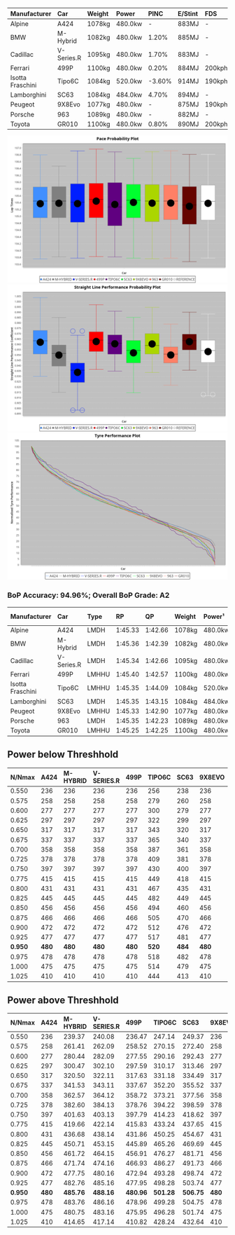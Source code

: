| Manufacturer     | Car        | Weight | Power   | PINC    | E/Stint | FDS     |
|:-|:-|:-|:-|:-|:-|:-|
| Alpine           | A424       | 1078kg | 480.0kw |    -    | 883MJ   |    -    |
| BMW              | M-Hybrid   | 1082kg | 480.0kw | 1.20%   | 885MJ   |    -    |
| Cadillac         | V-Series.R | 1095kg | 480.0kw | 1.70%   | 883MJ   |    -    |
| Ferrari          | 499P       | 1100kg | 480.0kw | 0.20%   | 884MJ   | 200kph  |
| Isotta Fraschini | Tipo6C     | 1084kg | 520.0kw | -3.60%  | 914MJ   | 190kph  |
| Lamborghini      | SC63       | 1084kg | 484.0kw | 4.70%   | 894MJ   |    -    |
| Peugeot          | 9X8Evo     | 1077kg | 480.0kw |    -    | 875MJ   | 190kph  |
| Porsche          | 963        | 1089kg | 480.0kw |    -    | 882MJ   |    -    |
| Toyota           | GR010      | 1100kg | 480.0kw | 0.80%   | 890MJ   | 200kph  |

![PACECHART](./IMG/AUTO.png)
![STRAIGHTLINEPERFORMANCECHART](./IMG/AUTO_sp.png)
![TYREPERFORMANCECHART](./IMG/AUTO_tw.png)

### BoP Accuracy: 94.96%; Overall BoP Grade: A2
| Manufacturer     | Car        | Type  | RP      | QP      | Weight | Power¹  | Threshhold | PINC    | Power²   | E/Stint | AVG Vmax  | FDS     | RDLC | L/Stint | BOP-Grade | Model Accuracy | Model Points | Match%  | SimDiff |
|:-|:-|:-|:-|:-|:-|:-|:-|:-|:-|:-|:-|:-|:-|:-|:-|:-|:-|:-|:-|
| Alpine           | A424       | LMDH  | 1:45.33 | 1:42.66 | 1078kg | 480.0kw | 250.0kph   |    -    | 480.00kw |  883MJ  | 287.50kph |    -    | 0.98 | 33      | ~A1       | 100.00%        | 946          | 98.05%  | ±0.18s  |
| BMW              | M-Hybrid   | LMDH  | 1:45.36 | 1:42.39 | 1082kg | 480.0kw | 250.0kph   | 1.20%   | 485.80kw |  885MJ  | 285.95kph |    -    | 0.98 | 33      | -A2       | 100.00%        | 1998         | 91.69%  | ±0.30s  |
| Cadillac         | V-Series.R | LMDH  | 1:45.34 | 1:42.66 | 1095kg | 480.0kw | 250.0kph   | 1.70%   | 488.20kw |  883MJ  | 282.88kph |    -    | 0.97 | 33      | ~A1       | 98.11%         | 3991         | 95.81%  | ±0.66s  |
| Ferrari          | 499P       | LMHHU | 1:45.40 | 1:42.57 | 1100kg | 480.0kw | 250.0kph   | 0.20%   | 481.00kw |  884MJ  | 286.63kph | 200kph  | 0.99 | 33      | ~A1       | 98.72%         | 4180         | 97.28%  | ±0.15s  |
| Isotta Fraschini | Tipo6C     | LMHHU | 1:45.35 | 1:44.09 | 1084kg | 520.0kw | 250.0kph   | -3.60%  | 501.30kw |  914MJ  | 289.79kph | 190kph  | 1.02 | 33      | +C1       | 97.73%         | 129          | 77.05%  | ±0.60s  |
| Lamborghini      | SC63       | LMDH  | 1:45.35 | 1:43.15 | 1084kg | 484.0kw | 250.0kph   | 4.70%   | 506.70kw |  894MJ  | 287.94kph |    -    | 1.01 | 33      | ~A1       | 100.00%        | 784          | 97.29%  | ±0.32s  |
| Peugeot          | 9X8Evo     | LMHHU | 1:45.33 | 1:42.90 | 1077kg | 480.0kw | 250.0kph   |    -    | 480.00kw |  875MJ  | 287.31kph | 190kph  | 0.98 | 33      | ~A1       | 100.00%        | 636          | 99.82%  | #       |
| Porsche          | 963        | LMDH  | 1:45.35 | 1:42.23 | 1089kg | 480.0kw | 250.0kph   |    -    | 480.00kw |  882MJ  | 285.19kph |    -    | 0.97 | 33      | ~A1       | 99.91%         | 11713        | 100.00% | ±0.26s  |
| Toyota           | GR010      | LMHHU | 1:45.25 | 1:42.25 | 1100kg | 480.0kw | 250.0kph   | 0.80%   | 483.80kw |  890MJ  | 286.73kph | 200kph  | 0.99 | 33      | ~A1       | 99.90%         | 3123         | 97.63%  | ±0.32s  |

## Power below Threshhold
| N/Nmax    | A424    | M-HYBRID | V-SERIES.R | 499P    | TIPO6C  | SC63    | 9X8EVO  | 963     | GR010   |
|:-|:-|:-|:-|:-|:-|:-|:-|:-|:-|
|  0.550    |  236    |  236     |  236       |  236    |  256    |  238    |  236    |  236    |  236    |
|  0.575    |  258    |  258     |  258       |  258    |  279    |  260    |  258    |  258    |  258    |
|  0.600    |  277    |  277     |  277       |  277    |  300    |  279    |  277    |  277    |  277    |
|  0.625    |  297    |  297     |  297       |  297    |  322    |  299    |  297    |  297    |  297    |
|  0.650    |  317    |  317     |  317       |  317    |  343    |  320    |  317    |  317    |  317    |
|  0.675    |  337    |  337     |  337       |  337    |  365    |  340    |  337    |  337    |  337    |
|  0.700    |  358    |  358     |  358       |  358    |  387    |  361    |  358    |  358    |  358    |
|  0.725    |  378    |  378     |  378       |  378    |  409    |  381    |  378    |  378    |  378    |
|  0.750    |  397    |  397     |  397       |  397    |  430    |  400    |  397    |  397    |  397    |
|  0.775    |  415    |  415     |  415       |  415    |  449    |  418    |  415    |  415    |  415    |
|  0.800    |  431    |  431     |  431       |  431    |  467    |  435    |  431    |  431    |  431    |
|  0.825    |  445    |  445     |  445       |  445    |  482    |  449    |  445    |  445    |  445    |
|  0.850    |  456    |  456     |  456       |  456    |  494    |  460    |  456    |  456    |  456    |
|  0.875    |  466    |  466     |  466       |  466    |  505    |  470    |  466    |  466    |  466    |
|  0.900    |  472    |  472     |  472       |  472    |  512    |  476    |  472    |  472    |  472    |
|  0.925    |  477    |  477     |  477       |  477    |  517    |  481    |  477    |  477    |  477    |
| **0.950** | **480** | **480**  | **480**    | **480** | **520** | **484** | **480** | **480** | **480** |
|  0.975    |  478    |  478     |  478       |  478    |  518    |  482    |  478    |  478    |  478    |
|  1.000    |  475    |  475     |  475       |  475    |  514    |  479    |  475    |  475    |  475    |
|  1.025    |  410    |  410     |  410       |  410    |  444    |  413    |  410    |  410    |  410    |

## Power above Threshhold
| N/Nmax    | A424    | M-HYBRID   | V-SERIES.R | 499P       | TIPO6C     | SC63       | 9X8EVO  | 963     | GR010      |
|:-|:-|:-|:-|:-|:-|:-|:-|:-|:-|
|  0.550    |  236    |  239.37    |  240.08    |  236.47    |  247.14    |  249.37    |  236    |  236    |  238.41    |
|  0.575    |  258    |  261.41    |  262.09    |  258.52    |  270.15    |  272.40    |  258    |  258    |  260.45    |
|  0.600    |  277    |  280.44    |  282.09    |  277.55    |  290.16    |  292.43    |  277    |  277    |  279.49    |
|  0.625    |  297    |  300.47    |  302.10    |  297.59    |  310.17    |  313.46    |  297    |  297    |  299.52    |
|  0.650    |  317    |  320.50    |  322.11    |  317.63    |  331.18    |  334.49    |  317    |  317    |  319.55    |
|  0.675    |  337    |  341.53    |  343.11    |  337.67    |  352.20    |  355.52    |  337    |  337    |  339.59    |
|  0.700    |  358    |  362.57    |  364.12    |  358.72    |  373.21    |  377.56    |  358    |  358    |  360.63    |
|  0.725    |  378    |  382.60    |  384.13    |  378.76    |  394.22    |  398.59    |  378    |  378    |  380.66    |
|  0.750    |  397    |  401.63    |  403.13    |  397.79    |  414.23    |  418.62    |  397    |  397    |  399.69    |
|  0.775    |  415    |  419.66    |  422.14    |  415.83    |  433.24    |  437.65    |  415    |  415    |  418.73    |
|  0.800    |  431    |  436.68    |  438.14    |  431.86    |  450.25    |  454.67    |  431    |  431    |  434.75    |
|  0.825    |  445    |  450.71    |  453.15    |  445.89    |  465.26    |  469.69    |  445    |  445    |  448.78    |
|  0.850    |  456    |  461.72    |  464.15    |  456.91    |  476.27    |  481.71    |  456    |  456    |  459.80    |
|  0.875    |  466    |  471.74    |  474.16    |  466.93    |  486.27    |  491.73    |  466    |  466    |  469.82    |
|  0.900    |  472    |  477.75    |  480.16    |  472.94    |  493.28    |  498.74    |  472    |  472    |  475.83    |
|  0.925    |  477    |  482.76    |  485.16    |  477.95    |  498.28    |  503.74    |  477    |  477    |  480.83    |
| **0.950** | **480** | **485.76** | **488.16** | **480.96** | **501.28** | **506.75** | **480** | **480** | **483.84** |
|  0.975    |  478    |  483.76    |  486.16    |  478.96    |  499.28    |  504.75    |  478    |  478    |  481.84    |
|  1.000    |  475    |  480.75    |  483.16    |  475.95    |  496.28    |  501.74    |  475    |  475    |  478.83    |
|  1.025    |  410    |  414.65    |  417.14    |  410.82    |  428.24    |  432.64    |  410    |  410    |  413.72    |
